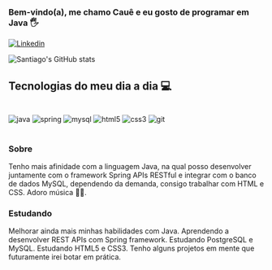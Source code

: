 ### Bem-vindo(a), me chamo Cauê e eu gosto de programar em Java 🖐

[![Linkedin](https://img.shields.io/badge/LinkedIn-0077B5?style=for-the-badge&logo=linkedin&logoColor=white
)](https://www.linkedin.com/in/cssnobit/)

![Santiago's GitHub stats](https://github-readme-stats.vercel.app/api?username=cssnobit&show_icons=true&theme=dark)

## Tecnologias do meu dia a dia 💻

<div style="display: inline_block"><br/>
    <img align="center" alt="java" src="https://img.shields.io/badge/Java-ED8B00?style=for-the-badge&logo=openjdk&logoColor=white"/>
    <img align="center" alt="spring" src="https://img.shields.io/badge/Spring-6DB33F?style=for-the-badge&logo=spring&logoColor=white"/>
    <img align="center" alt="mysql" src="https://img.shields.io/badge/MySQL-005C84?style=for-the-badge&logo=mysql&logoColor=white"/>
    <img align="center" alt="html5" src="https://img.shields.io/badge/HTML5-E34F26?style=for-the-badge&logo=html5&logoColor=white"/>
    <img align="center" alt="css3" src="https://img.shields.io/badge/CSS3-1572B6?style=for-the-badge&logo=css3&logoColor=white"/>
    <img align="center" alt="git" src="https://img.shields.io/badge/GIT-E44C30?style=for-the-badge&logo=git&logoColor=white"/>
</div><br/>

### Sobre
Tenho mais afinidade com a linguagem Java, na qual posso desenvolver juntamente com o framework Spring APIs RESTful e integrar com o banco de dados MySQL, dependendo da demanda, consigo trabalhar com HTML e CSS. Adoro música 🎸🎹.

### Estudando
Melhorar ainda mais minhas habilidades com Java. Aprendendo a desenvolver REST APIs com Spring framework. Estudando PostgreSQL e MySQL. Estudando HTML5 e CSS3. Tenho alguns projetos em mente que futuramente irei botar em prática. 
